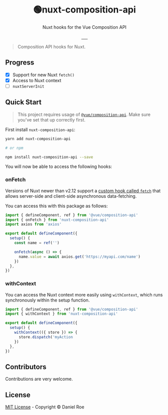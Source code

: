 <h1 align="center">🟢nuxt-composition-api</h1>
<p align="center">Nuxt hooks for the Vue Composition API</p>

<p align="center">
<a href="https://npmjs.com/package/nuxt-composition-api">
    <img alt="" src="https://img.shields.io/npm/v/nuxt-composition-api/latest.svg?style=flat-square">
</a>
<a href="https://bundlephobia.com/result?p=nuxt-composition-api">
    <img alt="" src="https://img.shields.io/bundlephobia/minzip/nuxt-composition-api?style=flat-square">
</a>
<a href="https://npmjs.com/package/nuxt-composition-api">
    <img alt="" src="https://img.shields.io/npm/dt/nuxt-composition-api.svg?style=flat-square">
</a>
<a href="https://lgtm.com/projects/g/danielroe/nuxt-composition-api">
    <img alt="" src="https://img.shields.io/lgtm/alerts/github/danielroe/nuxt-composition-api?style=flat-square">
</a>
<a href="https://lgtm.com/projects/g/danielroe/nuxt-composition-api">
    <img alt="" src="https://img.shields.io/lgtm/grade/javascript/github/danielroe/nuxt-composition-api?style=flat-square">
</a>
<a href="https://david-dm.org/danielroe/nuxt-composition-api">
    <img alt="" src="https://img.shields.io/david/danielroe/nuxt-composition-api.svg?style=flat-square">
</a>
</p>

> Composition API hooks for Nuxt.

## Progress

- [x] Support for new Nuxt `fetch()`
- [x] Access to Nuxt context
- [ ] `nuxtServerInit`

## Quick Start

> This project requires usage of [`@vue/composition-api`](https://github.com/vuejs/composition-api). Make sure you've set that up correctly first.

First install `nuxt-composition-api`:

```bash
yarn add nuxt-composition-api

# or npm

npm install nuxt-composition-api --save
```

You will now be able to access the following hooks:

### onFetch

Versions of Nuxt newer than v2.12 support a [custom hook called `fetch`](https://nuxtjs.org/api/pages-fetch/) that allows server-side and client-side asynchronous data-fetching.

You can access this with this package as follows:

```ts
import { defineComponent, ref } from '@vue/composition-api'
import { onFetch } from 'nuxt-composition-api'
import axios from 'axios'

export default defineComponent({
  setup() {
    const name = ref('')

    onFetch(async () => {
      name.value = await axios.get('https://myapi.com/name')
    })
  },
})
```

### withContext

You can access the Nuxt context more easily using `withContext`, which runs synchronously within the setup function.

```ts
import { defineComponent, ref } from '@vue/composition-api'
import { withContext } from 'nuxt-composition-api'

export default defineComponent({
  setup() {
    withContext(({ store }) => {
      store.dispatch('myAction
    })
  },
})
```

## Contributors

Contributions are very welcome.

## License

[MIT License](./LICENSE) - Copyright &copy; Daniel Roe
